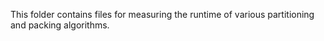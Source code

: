 This folder contains files for measuring the runtime of various partitioning and packing algorithms.

